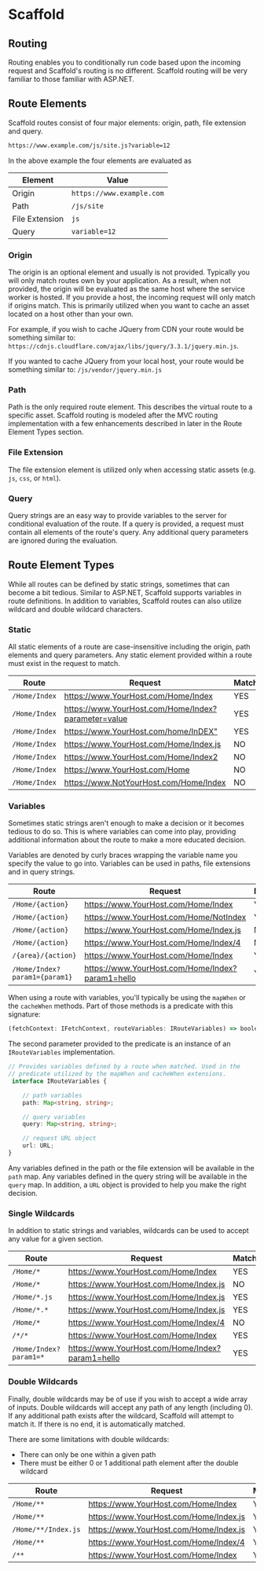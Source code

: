 # Scaffold

## Routing

Routing enables you to conditionally run code based upon the incoming request and Scaffold's routing is no different. Scaffold routing will be very familiar to those familiar with ASP.NET.

## Route Elements

Scaffold routes consist of four major elements: origin, path, file extension and query.

```html
https://www.example.com/js/site.js?variable=12
```

In the above example the four elements are evaluated as

| Element | Value |
| ------- | ------|
| Origin | `https://www.example.com`|
| Path | `/js/site` |
| File Extension | `js` |
| Query | `variable=12` |

### Origin

The origin is an optional element and usually is not provided. Typically you will only match routes own by your application. As a result, when not provided, the origin will be evaluated as the same host where the service worker is hosted. If you provide a host, the incoming request will only match if origins match. This is primarily utilized when you want to cache an asset located on a host other than your own.

For example, if you wish to cache JQuery from CDN your route would be something similar to: `https://cdnjs.cloudflare.com/ajax/libs/jquery/3.3.1/jquery.min.js`.

If you wanted to cache JQuery from your local host, your route would be something similar to: `/js/vendor/jquery.min.js`

### Path

Path is the only required route element. This describes the virtual route to a specific asset. Scaffold routing is modeled after the MVC routing implementation with a few enhancements described in later in the Route Element Types section.

### File Extension

The file extension element is utilized only when accessing static assets (e.g. `js`, `css`, or `html`).

### Query

Query strings are an easy way to provide variables to the server for conditional evaluation of the route. If a query is provided, a request must contain all elements of the route's query. Any additional query parameters are ignored during the evaluation.

## Route Element Types

While all routes can be defined by static strings, sometimes that can become a bit tedious. Similar to ASP.NET, Scaffold supports variables in route definitions. In addition to variables, Scaffold routes can also utilize wildcard and double wildcard characters.

### Static

All static elements of a route are case-insensitive including the origin, path elements and query parameters. Any static element provided within a route must exist in the request to match.

| Route | Request | Match |
| ----- | ------- | ------ |
| `/Home/Index` | <https://www.YourHost.com/Home/Index> | YES |
| `/Home/Index` | <https://www.YourHost.com/Home/Index?parameter=value> | YES |
| `/Home/Index` | <https://www.YourHost.com/home/InDEX"> | YES |
| `/Home/Index` | <https://www.YourHost.com/Home/Index.js> | NO |
| `/Home/Index` | <https://www.YourHost.com/Home/Index2> | NO |
| `/Home/Index` | <https://www.YourHost.com/Home> | NO |
| `/Home/Index` | <https://www.NotYourHost.com/Home/Index> | NO |

### Variables

Sometimes static strings aren't enough to make a decision or it becomes tedious to do so. This is where variables can come into play, providing additional information about the route to make a more educated decision.

Variables are denoted by curly braces wrapping the variable name you specify the value to go into. Variables can be used in paths, file extensions and in query strings.

| Route | Request | Match |
| ----- | ------- | ------ |
| `/Home/{action}` | <https://www.YourHost.com/Home/Index> | YES |
| `/Home/{action}` | <https://www.YourHost.com/Home/NotIndex> | YES |
| `/Home/{action}` | <https://www.YourHost.com/Home/Index.js> | NO |
| `/Home/{action}` | <https://www.YourHost.com/Home/Index/4> | NO |
| `/{area}/{action}` | <https://www.YourHost.com/Home/Index> | YES |
| `/Home/Index?param1={param1}` | <https://www.YourHost.com/Home/Index?param1=hello> | YES |

When using a route with variables, you'll typically be using the `mapWhen` or the `cacheWhen` methods. Part of those methods is a predicate with this signature:

```ts
(fetchContext: IFetchContext, routeVariables: IRouteVariables) => boolean
```

The second parameter provided to the predicate is an instance of an `IRouteVariables` implementation.

```ts
// Provides variables defined by a route when matched. Used in the
// predicate utilized by the mapWhen and cacheWhen extensions.
 interface IRouteVariables {

    // path variables
    path: Map<string, string>;

    // query variables
    query: Map<string, string>;

    // request URL object
    url: URL;
}
```

Any variables defined in the path or the file extension will be available in the `path` map. Any variables defined in the query string will be available in the `query` map. In addition, a `URL` object is provided to help you make the right decision.

### Single Wildcards

In addition to static strings and variables, wildcards can be used to accept any value for a given section.

| Route | Request | Match |
| ----- | ------- | ------ |
| `/Home/*` | <https://www.YourHost.com/Home/Index> | YES |
| `/Home/*` | <https://www.YourHost.com/Home/Index.js> | NO |
| `/Home/*.js` | <https://www.YourHost.com/Home/Index.js> | YES |
| `/Home/*.*` | <https://www.YourHost.com/Home/Index.js> | YES |
| `/Home/*` | <https://www.YourHost.com/Home/Index/4> | NO |
| `/*/*` | <https://www.YourHost.com/Home/Index> | YES |
| `/Home/Index?param1=*` | <https://www.YourHost.com/Home/Index?param1=hello> | YES |

### Double Wildcards

Finally, double wildcards may be of use if you wish to accept a wide array of inputs. Double wildcards will accept any path of any length (including 0). If any additional path exists after the wildcard, Scaffold will attempt to match it. If there is no end, it is automatically matched.

There are some limitations with double wildcards:

* There can only be one within a given path
* There must be either 0 or 1 additional path element after the double wildcard


| Route | Request | Match |
| ----- | ------- | ------ |
| `/Home/**` | <https://www.YourHost.com/Home/Index> | YES |
| `/Home/**` | <https://www.YourHost.com/Home/Index.js> | YES |
| `/Home/**/Index.js` | <https://www.YourHost.com/Home/Index.js> | YES |
| `/Home/**` | <https://www.YourHost.com/Home/Index/4> | YES |
| `/**` | <https://www.YourHost.com/Home/Index> | YES |

